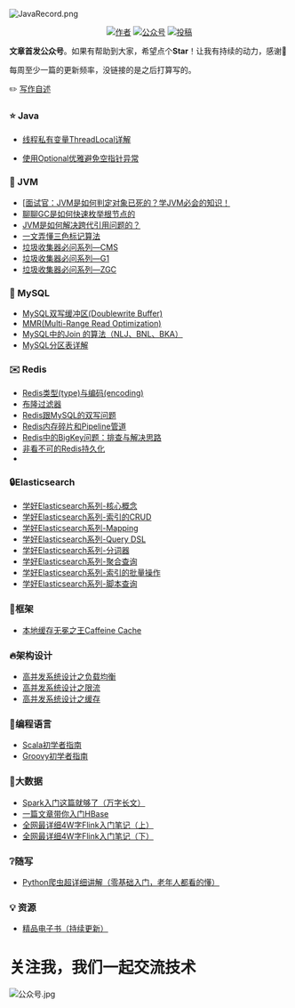 ![JavaRecord.png](https://mmbiz.qpic.cn/mmbiz_png/jC8rtGdWScPibyOvOuNiasKa7qicaZgo5DIJLydxQPEToPkgDoxQgm3WY0SuW5KUzRD7H6PAvyAxibTAoib226SEeLA/0?wx_fmt=png)
<p align="center">
  <a href="#"><img src="https://img.shields.io/badge/Author-BookSea-orange.svg" alt="作者"></a>
  <a href="#公众号"><img src="https://img.shields.io/badge/%E5%85%AC%E4%BC%97%E5%8F%B7-Java随想录-lightgrey.svg" alt="公众号"></a>
  <a href="https://blog.csdn.net/bookssea"><img src="https://img.shields.io/badge/csdn-CSDN-red.svg" alt="投稿"></a>
</p>


**文章首发公众号**。如果有帮助到大家，希望点个**Star**！让我有持续的动力，感谢🤝</br>

每周至少一篇的更新频率，没链接的是之后打算写的。

:pencil2:  [写作自述](https://mp.weixin.qq.com/s?__biz=Mzg4Nzc3NjkzOA==&mid=2247486050&idx=1&sn=1105d28b8d3553715f425419ec9d8d18&chksm=cf8479a7f8f3f0b19425e08a00332bbce4e5333843cfd6dd6f35e892139810d86b778cd57d55#rd)

###  :star: Java  ###

- [线程私有变量ThreadLocal详解](https://mp.weixin.qq.com/s?__biz=Mzg4Nzc3NjkzOA==&mid=2247484144&idx=1&sn=11723df64dfa87fc99dedf86e205e7b9&chksm=cf847135f8f3f8231a2d3502542a9d38b8140a9a4eb4ede9101a26ced5fc917e94838825d713#rd)

- [使用Optional优雅避免空指针异常](https://mp.weixin.qq.com/s?__biz=Mzg4Nzc3NjkzOA==&mid=2247484348&idx=1&sn=55194e8ef568b4bbe5371db0f87535cb&chksm=cf847079f8f3f96f01617968d59616b87dfc945c1cdf0892b242c036a0949814ae7607c508e5#rd)


###  :page_facing_up: JVM  ###

- [[面试官：JVM是如何判定对象已死的？学JVM必会的知识！](https://mp.weixin.qq.com/s?__biz=Mzg4Nzc3NjkzOA==&mid=2247486087&idx=1&sn=c6f1a9932961095ffdf2aef8a789e115&chksm=cf847942f8f3f0549c798671fe804c93378586b4fc547cce14db2359852ff0723a3aab64a187#rd)
- [聊聊GC是如何快速枚举根节点的](https://mp.weixin.qq.com/s?__biz=Mzg4Nzc3NjkzOA==&mid=2247484059&idx=1&sn=b0f615445c6549d08030baf87cbccf96&chksm=cf84715ef8f3f848a958f83c32900fae374f296699299395d01ce3519fd7430ea45ecec2c476#rd)
- [JVM是如何解决跨代引用问题的？](https://mp.weixin.qq.com/s?__biz=Mzg4Nzc3NjkzOA==&mid=2247484071&idx=1&sn=ab54a47fc650bc3bfff420d1b8b086db&chksm=cf847162f8f3f874a85f617e0c23b7b077659286a14345d5aa4b09c5e50b3c5f545eba9029e1#rd)
- [一文弄懂三色标记算法](https://mp.weixin.qq.com/s?__biz=Mzg4Nzc3NjkzOA==&mid=2247484079&idx=1&sn=7f584b390a565b1a3b0e4b72913c76ce&chksm=cf84716af8f3f87cd85a90cc722943a04acfca0f176611514125b41a7961f1ad202982aba636#rd)
- [垃圾收集器必问系列—CMS](https://mp.weixin.qq.com/s?__biz=Mzg4Nzc3NjkzOA==&mid=2247484088&idx=1&sn=ea20a3a9c2870dade04177c8ea074f44&chksm=cf84717df8f3f86bd1a0842db66f1f013394be77c3e31db9eb070cec9c8a36f462bd378e3ed3#rd)
- [垃圾收集器必问系列—G1](https://mp.weixin.qq.com/s?__biz=Mzg4Nzc3NjkzOA==&mid=2247484096&idx=1&sn=12c314b3f9433c4f7f15c17ee0e14df7&chksm=cf847105f8f3f813bc957e3f85d6e4a8bf157060d095e1a4fc20e98c20a96bb2ac73ca039482#rd)
- [垃圾收集器必问系列—ZGC](https://mp.weixin.qq.com/s?__biz=Mzg4Nzc3NjkzOA==&mid=2247484106&idx=1&sn=a31c010f0cf001d0091d684b78d909f0&chksm=cf84710ff8f3f8192b038a5099c6b3ce0de1822f1d0881ff20b0d38d9e7578a3ffcccf5970e1#rd)

###  :hammer: MySQL  ###

- [MySQL双写缓冲区(Doublewrite Buffer)](https://mp.weixin.qq.com/s?__biz=Mzg4Nzc3NjkzOA==&mid=2247484456&idx=1&sn=b5154c5eb26b969655c1b430792e0cb6&chksm=cf8477edf8f3fefbe0c95c2074a461ab12c01926654d995ad7844cba332fda7744da6b47ddc5#rd)
- [MMR(Multi-Range Read Optimization)](https://mp.weixin.qq.com/s?__biz=Mzg4Nzc3NjkzOA==&mid=2247484466&idx=1&sn=29b6a9adfa2fee52e6391509d1b8c73f&chksm=cf8477f7f8f3fee1ea1793924cf8475f7581a2770f8804a54a60c61f57aac4ce64dff723c308#rd)
- [MySQL中的Join 的算法（NLJ、BNL、BKA）](https://mp.weixin.qq.com/s?__biz=Mzg4Nzc3NjkzOA==&mid=2247484480&idx=1&sn=e75482a0fd8a866d9a9565aa9e659009&chksm=cf847785f8f3fe93195de380f7cff3efc8950a2cb49127a669f6b14a30e2fa5c13285e905f6b#rd)
- [MySQL分区表详解](https://mp.weixin.qq.com/s?__biz=Mzg4Nzc3NjkzOA==&mid=2247484856&idx=1&sn=ffb350c8b1e74667fe15a5e808faec57&chksm=cf84767df8f3ff6b30ff91dd14a6f802eaac01076dcc8b988a18f1a529f21a6266d34e34c4d7#rd)

###  :envelope: Redis  ###

- [Redis类型(type)与编码(encoding)](https://mp.weixin.qq.com/s?__biz=Mzg4Nzc3NjkzOA==&mid=2247484356&idx=1&sn=7066a0a40d7735815ed4feea278cab9d&chksm=cf847001f8f3f917960885f5f51d73a5bf576a80bd992077e94b2985dd0216165b99406b2a4a#rd)
- [布隆过滤器](https://mp.weixin.qq.com/s?__biz=Mzg4Nzc3NjkzOA==&mid=2247484400&idx=1&sn=8d480b6b87ee2330e1e5f181fbf5f71a&chksm=cf847035f8f3f923699cd0b3c9137aa6bd596abd0242abe73abeee3179392794538e87e2dc42#rd)
- [Redis跟MySQL的双写问题](https://mp.weixin.qq.com/s?__biz=Mzg4Nzc3NjkzOA==&mid=2247484390&idx=1&sn=de37dc02c20f3b471404c507c3741550&chksm=cf847023f8f3f935233feb3c575c7798e41d695347f11f502a75f25ba02b479ad152572c666e#rd)
- [Redis内存碎片和Pipeline管道](https://mp.weixin.qq.com/s?__biz=Mzg4Nzc3NjkzOA==&mid=2247484383&idx=1&sn=a6b26a57d3d02d28e5a716b978f67494&chksm=cf84701af8f3f90c0e9da088ece41e31dd5d095228e6c8e46535cb3bd0874e27a264994b64d2#rd)
- [Redis中的BigKey问题：排查与解决思路](https://mp.weixin.qq.com/s?__biz=Mzg4Nzc3NjkzOA==&mid=2247484415&idx=1&sn=39cb685de9880bbe8fb108518cd5d54d&chksm=cf84703af8f3f92ca802e8e567a1f9bcdd038574113fe7aa68091db9f32cd86f6957862ee83a#rd)
- [非看不可的Redis持久化](https://mp.weixin.qq.com/s?__biz=Mzg4Nzc3NjkzOA==&mid=2247484435&idx=1&sn=e02f552e3d943787fdd5442ab49eb95a&chksm=cf8477d6f8f3fec05b7b8441cc19898bf9a4c4e9ffaa72827eba2e20735a0f37f840c4e2e495#rd)
- 
###  :lock:Elasticsearch  ###
- [学好Elasticsearch系列-核心概念](https://mp.weixin.qq.com/s?__biz=Mzg4Nzc3NjkzOA==&mid=2247485450&idx=1&sn=b23b362f8baac883e6a64b0cb05b184d&chksm=cf847bcff8f3f2d98ef829ff3f7c8cee59600b6b2c683564e2ab6af2c0547fc67b8ccbc837e9#rd)
- [学好Elasticsearch系列-索引的CRUD](https://mp.weixin.qq.com/s?__biz=Mzg4Nzc3NjkzOA==&mid=2247485479&idx=1&sn=eb2b57e78d1f08c398558b2f23063df0&chksm=cf847be2f8f3f2f4567bd65048aba533355c70733bef9a14580ffcfadd01678acf01d62a92f4#rd)
- [学好Elasticsearch系列-Mapping](https://mp.weixin.qq.com/s?__biz=Mzg4Nzc3NjkzOA==&mid=2247485492&idx=1&sn=e33d0689502b043723b0c2e4f0660a1d&chksm=cf847bf1f8f3f2e75fc2a8dd4542572f2dc7e4706f4817d2f9cd2ae18d3f28a1455da7873207#rd)
- [学好Elasticsearch系列-Query DSL](https://mp.weixin.qq.com/s?__biz=Mzg4Nzc3NjkzOA==&mid=2247485520&idx=1&sn=97803ad983c80a90158b5b9efabcc8b7&chksm=cf847b95f8f3f2839fec2550df3dccb55e91b5cadcfc11ea2e9e25b27a882aceb5dca5fe2b96#rd)
- [学好Elasticsearch系列-分词器](https://mp.weixin.qq.com/s?__biz=Mzg4Nzc3NjkzOA==&mid=2247485544&idx=1&sn=cfa20adbb5c7328ea0cab85966d95c02&chksm=cf847badf8f3f2bbefd1b9e893cccf10a24c2a83f8052b613c62c999566e4c8616fded236552#rd)
- [学好Elasticsearch系列-聚合查询](https://mp.weixin.qq.com/s?__biz=Mzg4Nzc3NjkzOA==&mid=2247485562&idx=1&sn=dd965afcd5697a152dae32d46e3996cd&chksm=cf847bbff8f3f2a91c7c75af03809359f7c9963c32e1da19b79939ccc283c46b3cf8038bd917#rd)
- [学好Elasticsearch系列-索引的批量操作](https://mp.weixin.qq.com/s?__biz=Mzg4Nzc3NjkzOA==&mid=2247485594&idx=1&sn=71da9fcc473e3891b19c37af782ae7cb&chksm=cf847b5ff8f3f249e7f42ccac125982aa3abd8617bb5cc5466b2c5d381dae51f4d76b9f11d3c#rd)
- [学好Elasticsearch系列-脚本查询](https://mp.weixin.qq.com/s?__biz=Mzg4Nzc3NjkzOA==&mid=2247485648&idx=1&sn=a0b075e6c2bad836a4c4eb6cacbaff5a&chksm=cf847b15f8f3f2033b5e18b8376b14205902898fb14c40a955a10619a74b1d35552a046dd7d1#rd)

###  :date:框架  ###

- [本地缓存无冕之王Caffeine Cache](https://mp.weixin.qq.com/s?__biz=Mzg4Nzc3NjkzOA==&mid=2247484286&idx=1&sn=db26e0fd1cf747e9d79e9a6fc0259bde&chksm=cf8470bbf8f3f9ad7fcf3298c563fc46df91c39f03d2a7ac7547d6d391d6e615d57bf88e97b8#rd)

###  :fire:架构设计  ###

- [高并发系统设计之负载均衡](https://mp.weixin.qq.com/s?__biz=Mzg4Nzc3NjkzOA==&mid=2247484174&idx=1&sn=27957eaa843975f5cc8aaebccda7594f&chksm=cf8470cbf8f3f9dd6153677623ebb8bf975753352a8633113b3b482c87d52b5ac9e0ccbabaf6#rd)
- [高并发系统设计之限流](https://mp.weixin.qq.com/s?__biz=Mzg4Nzc3NjkzOA==&mid=2247484266&idx=1&sn=1c86eb7d383afc69a396122befd775c3&chksm=cf8470aff8f3f9b90389d9d360e8c23b4c0ed97b457657e6a3152aa5ac4a2c72c74815b8a56f#rd)
- [高并发系统设计之缓存](https://mp.weixin.qq.com/s?__biz=Mzg4Nzc3NjkzOA==&mid=2247484319&idx=1&sn=c43b365f94a2ee243990d13cb1805bdd&chksm=cf84705af8f3f94c0b78e90667918fd88744b03d993615f22a90610463f67c8692ecf34971ba#rd)

### :dash:编程语言  ###

- [Scala初学者指南](https://mp.weixin.qq.com/s?__biz=Mzg4Nzc3NjkzOA==&mid=2247484574&idx=1&sn=85ac7b748ec8f22e3e8f8f42efca02d1&chksm=cf84775bf8f3fe4d2779871e106e1946293bb57d6f85ad44aa1f20fe467e9402a26807a532b4#rd)
- [Groovy初学者指南](https://mp.weixin.qq.com/s?__biz=Mzg4Nzc3NjkzOA==&mid=2247484641&idx=1&sn=7243e662d2b0a811f1be745777c30420&chksm=cf847724f8f3fe329f4414fb3fa9c262e0d2985f6996b64b519b79b1c6ae3f65fb894d27bb76#rd)

### :eyes:大数据  ###

- [Spark入门这篇就够了（万字长文）](https://mp.weixin.qq.com/s?__biz=Mzg4Nzc3NjkzOA==&mid=2247484731&idx=1&sn=033b31376869f2046219dfe28707e43d&chksm=cf8476fef8f3ffe86a1910e5948afddba464e6cc186adb3ecb8ca62f612a4110b71ada2370cc#rd)
- [一篇文章带你入门HBase](https://mp.weixin.qq.com/s?__biz=Mzg4Nzc3NjkzOA==&mid=2247484823&idx=1&sn=4f8204e007c2201962cd707fc5668242&chksm=cf847652f8f3ff443ef516bf490656b21891eee42382970435a25451948daf89c2d72cfad96f#rd)
- [全网最详细4W字Flink入门笔记（上）](https://mp.weixin.qq.com/s?__biz=Mzg4Nzc3NjkzOA==&mid=2247485174&idx=1&sn=4cbd4ce941458fa576febb5021d1942f&chksm=cf847533f8f3fc25fa6e9c0c6de69b68b3f424aad52e6846dca8641d11a8be7ea8614682ad64#rd)
- [全网最详细4W字Flink入门笔记（下）](https://mp.weixin.qq.com/s?__biz=Mzg4Nzc3NjkzOA==&mid=2247485365&idx=1&sn=c99d1e392440cad85342fdc950afc7f9&chksm=cf847470f8f3fd6632b34a42d8008f94430902630e4f5c8fb6ead1475facdc6e4ab39a5f828b#rd)

### :grey_question:随写  ###

- [Python爬虫超详细讲解（零基础入门，老年人都看的懂）](https://mp.weixin.qq.com/s?__biz=Mzg4Nzc3NjkzOA==&mid=2247485434&idx=1&sn=8b399a4764bf0b2f438f5150b7f17439&chksm=cf84743ff8f3fd29dbb1bc3cc58fa5f0d0a6d5cd3d613d9bb96d89f4935fb00cb3fa7fd0c633#rd)

###  :bulb: 资源  ###

- [精品电子书（持续更新）](/docs/md/PDF.md)

# 关注我，我们一起交流技术

  <a name="微信"></a>  <a name="公众号"></a>
![公众号.jpg](https://mmbiz.qpic.cn/mmbiz_jpg/jC8rtGdWScMuzzTENRgicfnr91C5Bg9QNgMZrxFGlGXnTlXIGAKfKAibKRGJ2QrWoVBXhxpibTQxptf8MsPTyHvSg/640?wx_fmt=jpeg)
